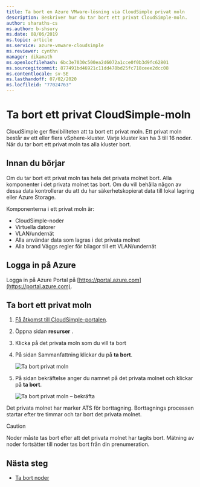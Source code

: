 ```yaml
---
title: Ta bort en Azure VMware-lösning via CloudSimple privat moln
description: Beskriver hur du tar bort ett privat CloudSimple-moln.
author: sharaths-cs
ms.author: b-shsury
ms.date: 08/06/2019
ms.topic: article
ms.service: azure-vmware-cloudsimple
ms.reviewer: cynthn
manager: dikamath
ms.openlocfilehash: 6bc3e7030c500ea2d6072a1cce0f0b3d9fc62801
ms.sourcegitcommit: 877491bd46921c11dd478bd25fc718ceee2dcc08
ms.contentlocale: sv-SE
ms.lasthandoff: 07/02/2020
ms.locfileid: "77024763"
---
```

# <a name="delete-a-cloudsimple-private-cloud"></a>Ta bort ett privat CloudSimple-moln

CloudSimple ger flexibiliteten att ta bort ett privat moln.  Ett privat moln består av ett eller flera vSphere-kluster. Varje kluster kan ha 3 till 16 noder. När du tar bort ett privat moln tas alla kluster bort.

## <a name="before-you-begin"></a>Innan du börjar

Om du tar bort ett privat moln tas hela det privata molnet bort.  Alla komponenter i det privata molnet tas bort.  Om du vill behålla någon av dessa data kontrollerar du att du har säkerhetskopierat data till lokal lagring eller Azure Storage.

Komponenterna i ett privat moln är:

* CloudSimple-noder
* Virtuella datorer
* VLAN/undernät
* Alla användar data som lagras i det privata molnet
* Alla brand Väggs regler för bilagor till ett VLAN/undernät

## <a name="sign-in-to-azure"></a>Logga in på Azure

Logga in på Azure Portal på [https://portal.azure.com](https://portal.azure.com).

## <a name="delete-a-private-cloud"></a>Ta bort ett privat moln

1. [Få åtkomst till CloudSimple-portalen](access-cloudsimple-portal.md).

2. Öppna sidan **resurser** .

3. Klicka på det privata moln som du vill ta bort

4. På sidan Sammanfattning klickar du på **ta bort**.

    ![Ta bort privat moln](media/delete-private-cloud.png)

5. På sidan bekräftelse anger du namnet på det privata molnet och klickar på **ta bort**. 

    ![Ta bort privat moln – bekräfta](media/delete-private-cloud-confirm.png)

Det privata molnet har marker ATS för borttagning.  Borttagnings processen startar efter tre timmar och tar bort det privata molnet.

> [!CAUTION]
> Noder måste tas bort efter att det privata molnet har tagits bort.  Mätning av noder fortsätter till noder tas bort från din prenumeration.

## <a name="next-steps"></a>Nästa steg

* [Ta bort noder](delete-nodes.md)
